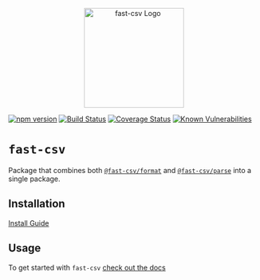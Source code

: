 <p align="center">
  <a href="https://c2fo.github.io/fast-csv" target="blank"><img src="https://c2fo.github.io/fast-csv/img/logo.svg" width="200" alt="fast-csv Logo" /></a>
</p>

[![npm version](https://img.shields.io/npm/v/fast-csv.svg)](https://www.npmjs.org/package/fast-csv)
[![Build Status](https://travis-ci.org/C2FO/fast-csv.svg?branch=master)](https://travis-ci.org/C2FO/fast-csv)
[![Coverage Status](https://coveralls.io/repos/github/C2FO/fast-csv/badge.svg?branch=master)](https://coveralls.io/github/C2FO/fast-csv?branch=master)
[![Known Vulnerabilities](https://snyk.io/test/github/C2FO/fast-csv/badge.svg?targetFile=package.json)](https://snyk.io/test/github/C2FO/fast-csv?targetFile=package.json)

# `fast-csv`

Package that combines both [`@fast-csv/format`](https://c2fo.github.io/fast-csv/docs/formatting/getting-started) and [`@fast-csv/parse`](https://c2fo.github.io/fast-csv/docs/parsing/getting-started) into a single package.

## Installation

[Install Guide](https://c2fo.github.io/fast-csv/docs/introduction/install)

## Usage

To get started with `fast-csv` [check out the docs](https://c2fo.github.io/fast-csv/docs/introduction/getting-started)
